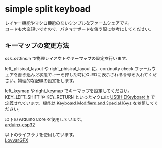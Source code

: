 # simple split keyboad
レイヤー機能やマクロ機能のないシンプルなファームウェアです。<br>
コードも大変短いですので、パタマナボードを使う際に参考にしてください。

## キーマップの変更方法
ssk_settins.h で物理レイアウトやキーマップの設定を行います。

left_phisical_layout や right_phisical_layout に、continuity check ファームウェアを書き込んだ状態でキーを押した時にOLEDに表示される番号を入れてください。物理的な配線の設定をします。

left_keymap や right_keymap でキーマップを設定してください。<br>
KEY_LEFT_SHIFT や KEY_RETURN といったマクロは [USBHIDKeyboard.h](https://github.com/espressif/arduino-esp32/blob/master/libraries/USB/src/USBHIDKeyboard.h) で定義されています。機能は [Keyboard Modifiers and Special Keys](https://www.arduino.cc/reference/en/language/functions/usb/keyboard/keyboardmodifiers/) を参照してください。

以下の Arduino Core を使用しています。<br>
[arduino-esp32](https://github.com/espressif/arduino-esp32)

以下のライブラリを使用しています。<br>
[LovyanGFX](https://github.com/lovyan03/LovyanGFX)